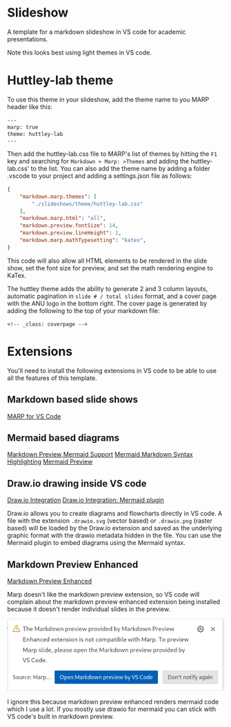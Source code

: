 # Slideshow
A template for a markdown slideshow in VS code for academic presentations.  

Note this looks best using light themes in VS code.  

# Huttley-lab theme

To use this theme in your slideshow, add the theme name to you MARP header like this:

```
---
marp: true
theme: huttley-lab  
---
``` 

Then add the huttley-lab.css file to MARP's list of themes by hitting the `F1` key and searching for `Markdown > Marp: >Themes` and adding the huttley-lab.css' to the list.  You can also add the theme name by adding a folder .vscode to your project and adding a settings.json file as follows:

```json
{
    "markdown.marp.themes": [
        "./slideshows/theme/huttley-lab.css"
    ],
    "markdown.marp.html": "all",
    "markdown.preview.fontSize": 14,
    "markdown.preview.lineHeight": 1,
    "markdown.marp.mathTypesetting": "katex",
}
```

This code will also allow all HTML elements to be rendered in the slide show, set the font size for preview, and set the math rendering engine to KaTex.

The huttley theme adds the ability to generate 2 and 3 column layouts, automatic pagination in `slide # / total slides` format, and a cover page with the ANU logo in the bottom right.  The cover page is generated by adding the following to the top of your markdown file: 

```
<!-- _class: coverpage -->
```

# Extensions

You'll need to install the following extensions in VS code to be able to use all the features of this template.

## Markdown based slide shows

[MARP for VS Code ](vscode:extension/marp-team.marp-vscode)

## Mermaid based diagrams

[Markdown Preview Mermaid Support](vscode:extension/bierner.markdown-mermaid)
[Mermaid Markdown Syntax Highlighting](vscode:extension/bpruitt-goddard.mermaid-markdown-syntax-highlighting)
[Mermaid Preview](vscode:extension/vstirbu.vscode-mermaid-preview)

## Draw.io drawing inside VS code

[Draw.io Integration](vscode:extension/hediet.vscode-drawio)
[Draw.io Integration: Mermaid plugin](vscode:extension/nopeslide.vscode-drawio-plugin-mermaid)

Draw.io allows you to create diagrams and flowcharts directly in VS code. A file with the extension `.drawio.svg` (vector based) or `.drawio.png` (raster based) will be loaded by the Draw.io extension and saved as the underlying graphic format with the drawio metadata hidden in the file.  You can use the Mermaid plugin to embed diagrams using the Mermaid syntax.

## Markdown Preview Enhanced

[Markdown Preview Enhanced](vscode:extension/shd101wyy.markdown-preview-enhanced)

Marp doesn't like the markdown preview extension, so VS code will complain about the markdown preview enhanced extension being installed because it doesn't render individual slides in the preview.  

![alt text](./slideshows/images/image.png)

I ignore this because markdown preview enhanced renders mermaid code which I use a lot.  If you mostly use drawio for mermaid you can stick with VS code's built in markdown preview.
